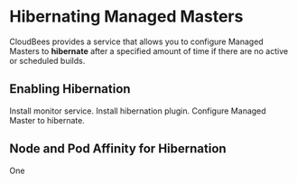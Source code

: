 # Hibernating Managed Masters

CloudBees provides a service that allows you to configure Managed Masters to **hibernate** after a specified amount of time if there are no active or scheduled builds.

## Enabling Hibernation

Install monitor service.
Install hibernation plugin.
Configure Managed Master to hibernate.

## Node and Pod Affinity for Hibernation

One 